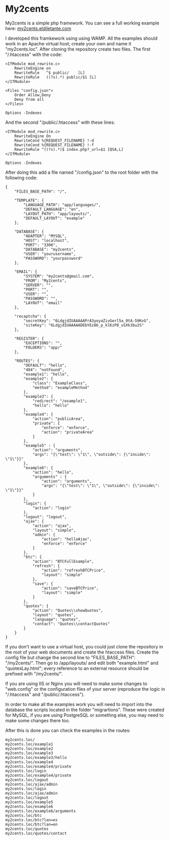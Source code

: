 # My2cents

My2cents is a simple php framework. You can see a full working example here: <a href="https://my2cents.eldiletante.com/">my2cents.eldiletante.com</a>

I developed this framkework using using WAMP. All the examples should work in an Apache virtual host; create your own and name it "my2cents.loc". After cloning the repository create two files. The first "/.htaccess" with the code: 
```
<IfModule mod_rewrite.c>
    RewriteEngine on
    RewriteRule   ^$ public/    [L]
    RewriteRule   ((?s).*) public/$1 [L]
</IfModule>

<Files "config.json">
	Order Allow,Deny
	Deny from all
</Files>

Options -Indexes
```
And the second "/public/.htaccess" with these lines:
```
<IfModule mod_rewrite.c>
    RewriteEngine On
    RewriteCond %{REQUEST_FILENAME} !-d
    RewriteCond %{REQUEST_FILENAME} !-f
    RewriteRule ^((?s).*)$ index.php?_url=$1 [QSA,L]
</IfModule>

Options -Indexes
```
After doing this add a file named "/config.json" to the root folder with the following code:
```
{
	"FILES_BASE_PATH": "/",
	
	"TEMPLATE": {
		"LANGUAGE_PATH": "app/languages/",
		"DEFAULT_LANGUAGE": "en",
		"LAYOUT_PATH": "app/layouts/",
		"DEFAULT_LAYOUT": "example"
	},
	
	"DATABASE": {
		"ADAPTER": "MYSQL",
		"HOST": "localhost",
		"PORT": "3306",
		"DATABASE": "my2cents",
		"USER": "yourusername",
		"PASSWORD": "yourpassword"
	},
	
	"EMAIL": {
		"SYSTEM": "my2cents@gmail.com",
		"FROM": "My2cents",
		"SERVER": "",
		"PORT": "",
		"USER": "",
		"PASSWORD": "",
		"LAYOUT": "email"
	},
	
	"recaptcha": {
		"secretKey": "6LdgjdIUAAAAAPrA3yoyaZivGerl5a_0tA-59KvG",
		"siteKey": "6LdgjdIUAAAAADEbYEz86_p_klKzP8_uSXk3bu2S"
	},
	
	"REGISTER": {
		"EXCEPTIONS": "",
		"FOLDERS": "app/"
	},
	
	"ROUTES": {
		"DEFAULT": "hello",
		"404": "notFound",
		"example1": "hello",
		"example2": {
			"class": "ExampleClass",
			"method": "exampleMethod"
		},
		"example3": {
			"redirect": "/example1",
			"hello": "hello" 
		},
		"example4": {
			"action": "publicArea",
			"private": {
				"enforce": "enforce",
				"action": "privateArea"
			}
		},
		"example5" : {
			"action": "arguments",
			"args": "{\"test\": \"1\", \"outside\": {\"inside\": \"1\"}}"
		},
		"example6": {
			"action": "hello",
			"arguments" : {
				"action": "arguments",
				"args": "{\"test\": \"1\", \"outside\": {\"inside\": \"1\"}}"
			}
		},
		"login": {
			"action": "login"
		},
		"logout": "logout",
		"ajax": {
			"action": "ajax",
			"layout": "simple",
			"admin": {
				"action": "helloAjax",
				"enforce": "enforce"
			}
		},
		"btc": {
			"action": "BTCFullExample",
			"refresh": {
				"action": "refreshBTCPrice",
				"layout": "simple"
			},
			"save": { 
				"action": "saveBTCPrice",
				"layout": "simple"
			}
		},
		"quotes": {
			"action": "Quotes\\showQuotes",
			"layout": "quotes",
			"language": "quotes",
			"contact": "Quotes\\contactQuotes"
		}
	}
}
```
If you don't want to use a virtual host, you could just clone the repository in the root of your web documents and create the htaccess files. Create the config file but change the second line to "FILES_BASE_PATH": "/my2cents/". Then go to /app/layouts/ and edit both "example.html" and "quotesLay.html"; every reference to an external resource should be prefixed with "/my2cents/".

If you are using IIS or Nginx you will need to make some changes to "web.config" or the configuration files of your server (reproduce the logic in "/.htaccess" and "/public/.htaccess"). 

In order to make all the examples work you will need to import into the database the scripts located in the folder "migrartions". These were created for MySQL, if you are using PostgreSQL or somethng else, you may need to make some changes there too.

After this is done you can check the examples in the routes:
```
my2cents.loc/
my2cents.loc/example1
my2cents.loc/example2
my2cents.loc/example3
my2cents.loc/example3/hello
my2cents.loc/example4
my2cents.loc/example4/private
my2cents.loc/login
my2cents.loc/example4/private
my2cents.loc/logout
my2cents.loc/ajax/admin
my2cents.loc/login
my2cents.loc/ajax/admin
my2cents.loc/logout
my2cents.loc/example5
my2cents.loc/example6
my2cents.loc/example6/arguments
my2cents.loc/btc
my2cents.loc/btc?lan=es
my2cents.loc/btc?lan=en
my2cents.loc/quotes
my2cents.loc/quotes/contact
```
